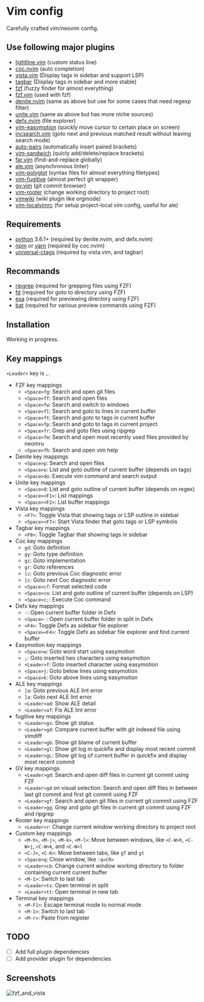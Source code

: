 # Vim config

Carefully crafted vim/neovim config.

## Use following major plugins

* [lightline.vim](https://github.com/itchyny/lightline.vim) (custom status line)
* [coc.nvim](https://github.com/neoclide/coc.nvim) (auto completion)
* [vista.vim](https://github.com/liuchengxu/vista.vim) (Display tags in sidebar and support LSP)
* [tagbar](https://github.com/majutsushi/tagbar) (Display tags in sidebar and more stable)
* [fzf](https://github.com/junegunn/fzf) (fuzzy finder for almost everything)
* [fzf.vim](https://github.com/junegunn/fzf.vim) (used with fzf)
* [denite.nvim](https://github.com/Shougo/denite.nvim) (same as above but use for some cases that need regexp filter)
* [unite.vim](https://github.com/Shougo/unite.vim) (same as above but has more niche sources)
* [defx.nvim](https://github.com/Shougo/defx.nvim) (file explorer)
* [vim-easymotion](https://github.com/easymotion/vim-easymotion) (quickly move cursor to certain place on screen)
* [incsearch.vim](https://github.com/haya14busa/incsearch.vim) (goto next and previous matched result without leaving search mode)
* [auto-pairs](https://github.com/jiangmiao/auto-pairs) (automatically insert paired brackets)
* [vim-sandwich](https://github.com/machakann/vim-sandwich) (quicly add/delete/replace brackets)
* [far.vim](https://github.com/brooth/far.vim) (find-and-replace globally)
* [ale.vim](https://github.com/w0rp/ale) (asynchronous linter)
* [vim-polyglot](https://github.com/sheerun/vim-polyglot) (syntax files for almost everything filetypes)
* [vim-fugitive](https://github.com/tpope/vim-fugitive) (almost perfect git wrapper)
* [gv.vim](https://github.com/junegunn/gv.vim) (git commit browser)
* [vim-rooter](https://github.com/airblade/vim-rooter) (change working directory to project root)
* [vimwiki](https://github.com/vimwiki/vimwiki) (wiki plugin like orgmode)
* [vim-localvimrc](https://github.com/embear/vim-localvimrc) (for setup project-local vim config, useful for ale)

## Requirements

* [python](https://www.python.org/) 3.6.1+ (required by denite.nvim, and defx.nvim)
* [npm](https://www.npmjs.com/) or [yarn](https://yarnpkg.com) (required by coc.nvim)
* [universal-ctags](https://github.com/universal-ctags/ctags) (required by vista.vim, and tagbar)

## Recommands

* [ripgrep](https://github.com/BurntSushi/ripgrep) (required for grepping files using FZF)
* [fd](https://github.com/sharkdp/fd) (required for goto to directory using FZF)
* [exa](https://github.com/ogham/exa) (required for previewing directory using FZF)
* [bat](https://github.com/sharkdp/bat) (required for various preview commands using FZF)

## Installation

Working in progress.

## Key mappings

`<Leader>` key is `,`.

* FZF key mappings
    * `<Space>fg`: Search and open git files
    * `<Space>ff`: Search and open files
    * `<Space>fw`: Search and switch to windows
    * `<Space>fl`: Search and goto to lines in current buffer
    * `<Space>ft`: Search and goto to tags in current buffer
    * `<Space>fp`: Search and goto to tags in current project
    * `<Space>fr`: Grep and goto files using ripgrep
    * `<Space>fm`: Search and open most recently used files provided by neomru
    * `<Space>fh`: Search and open vim help
* Denite key mappings
    * `<Space>p`: Search and open files
    * `<Space>o`: List and goto outline of current buffer (depends on tags)
    * `<Space>do`: Execute vim command and search output
* Unite key mappings
    * `<Space>O`: List and goto outline of current buffer (depends on regex)
    * `<Space><F1>`: List mappings
    * `<Space><F2>`: List buffer mappings
* Vista key mappings
    * `<F7>`: Toggle Vista that showing tags or LSP outline in sidebar
    * `<Space><F7>`: Start Vista finder that goto tags or LSP symbols
* Tagbar key mappings
    * `<F8>`: Toggle Tagbar that showing tags in sidebar
* Coc key mappings
    * `gd`: Goto definition
    * `gy`: Goto type definition
    * `gi`: Goto implementation
    * `gr`: Goto references
    * `[c`: Goto previous Coc diagnostic error
    * `]c`: Goto next Coc diagnostic error
    * `<Space>cf`: Format selected code
    * `<Space>co`: List and goto outline of current buffer (depends on LSP)
    * `<Space>c;`: Execute Coc command
* Defx key mappings
    * `-`: Open current buffer folder in Defx
    * `<Space>-`: Open current buffer folder in split in Defx
    * `<F4>`: Toggle Defx as sidebar file explorer
    * `<Space><F4>`: Toggle Defx as sidebar file explorer and find current buffer
* Easymotion key mappings
    * `<Space>w`: Goto word start using easymotion
    * `;`: Goto inserted two characters using easymotion
    * `<Leader>f`: Goto inserted character using easymotion
    * `<Space>j`: Goto below lines using easymotion
    * `<Space>k`: Goto above lines using easymotion
* ALE key mappings
    * `[a`: Goto previous ALE lint error
    * `]a`: Goto next ALE lint error
    * `<Leader>ad`: Show ALE detail
    * `<Leader>af`: Fix ALE lint error
* fugitive key mappings
    * `<Leader>gs`: Show git status
    * `<Leader>gd`: Compare current buffer with git indexed file using vimdiff
    * `<Leader>gb`: Show git blame of current buffer
    * `<Leader>gl`: Show git log in quickfix and display most recent commit
    * `<Leader>gL`: Show git log of current buffer in quickfix and display most recent commit
* GV key mappings
    * `<Leader>gd`: Search and open diff files in current git commit using FZF
    * `<Leader>gd` on visual selection: Search and open diff files in between last git commit and first git commit using FZF
    * `<Leader>gf`: Search and open git files in current git commit using FZF
    * `<Leader>gg`: Grep and goto git files in current git commit using FZF and ripgrep
* Rooter key mappings
    * `<Leader>r`: Change current window working directory to project root
* Custom key mappings
    * `<M-h>`, `<M-j>`, `<M-k>`, `<M-l>`: Move between windows, like `<C-W>h`, `<C-W>j`, `<C-W>k`, and `<C-W>l`
    * `<C-J>`, `<C-K>`: Move between tabs, like `gT` and `gt`
    * `<Space>q`: Close window, like `:q<CR>`
    * `<Leader>cb`: Change current window working directory to folder containing current current buffer
    * `<M-1>`: Switch to last tab
    * `<Leader>ts`: Open terminal in split
    * `<Leader>tt`: Open terminal in new tab
* Terminal key mappings
    * `<M-F1>`: Escape terminal mode to normal mode
    * `<M-1>`: Switch to last tab
    * `<M-r>`: Paste from register

## TODO

* [ ] Add full plugin dependencies
* [ ] Add provider plugin for dependencies

## Screenshots

![fzf_and_vista](https://user-images.githubusercontent.com/1523214/75095594-8e2c1180-55d1-11ea-8370-dd8bde86170d.png)
